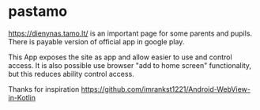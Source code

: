 # pastamo

https://dienynas.tamo.lt/ is an important page for some parents and pupils. There is payable version of official app in google play. 

This App exposes the site as app and allow easier to use and  control access. It is also possible use browser "add to home screen" functionality, but this reduces ability control access.

Thanks for inspiration https://github.com/imrankst1221/Android-WebView-in-Kotlin

